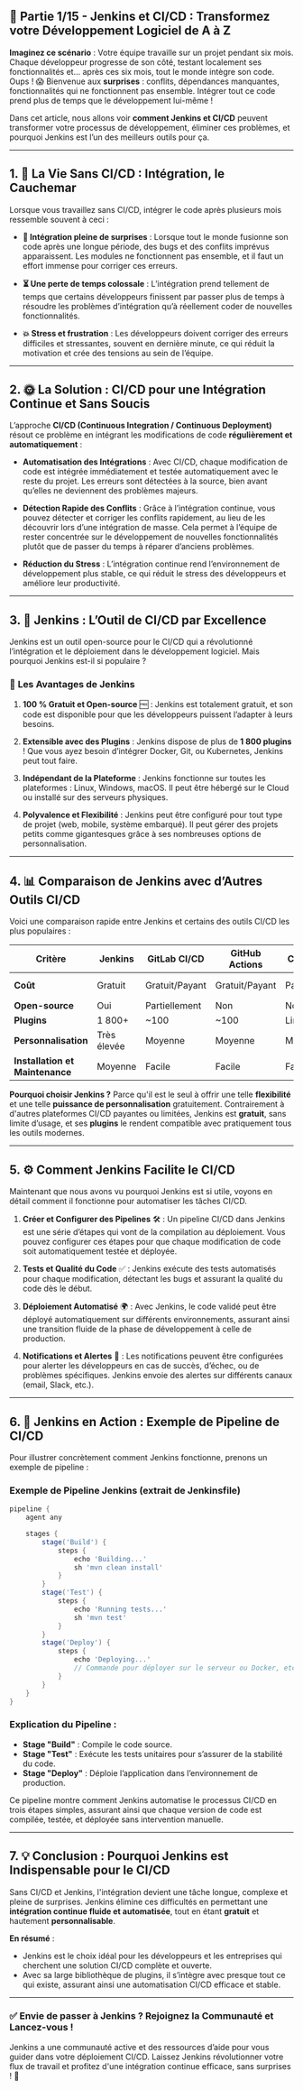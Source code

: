 ## 🚀 Partie 1/15 - Jenkins et CI/CD : Transformez votre Développement Logiciel de A à Z 

**Imaginez ce scénario** : Votre équipe travaille sur un projet pendant six mois. Chaque développeur progresse de son côté, testant localement ses fonctionnalités et... après ces six mois, tout le monde intègre son code. Oups ! 😱 Bienvenue aux **surprises** : conflits, dépendances manquantes, fonctionnalités qui ne fonctionnent pas ensemble. Intégrer tout ce code prend plus de temps que le développement lui-même !

Dans cet article, nous allons voir **comment Jenkins et CI/CD** peuvent transformer votre processus de développement, éliminer ces problèmes, et pourquoi Jenkins est l’un des meilleurs outils pour ça. 

---

## 1. 🌌 La Vie Sans CI/CD : Intégration, le Cauchemar

Lorsque vous travaillez sans CI/CD, intégrer le code après plusieurs mois ressemble souvent à ceci :

- **🎢 Intégration pleine de surprises** : Lorsque tout le monde fusionne son code après une longue période, des bugs et des conflits imprévus apparaissent. Les modules ne fonctionnent pas ensemble, et il faut un effort immense pour corriger ces erreurs.

- **⏳ Une perte de temps colossale** : L’intégration prend tellement de temps que certains développeurs finissent par passer plus de temps à résoudre les problèmes d’intégration qu’à réellement coder de nouvelles fonctionnalités.

- **💥 Stress et frustration** : Les développeurs doivent corriger des erreurs difficiles et stressantes, souvent en dernière minute, ce qui réduit la motivation et crée des tensions au sein de l’équipe.

---

## 2. 🌞 La Solution : CI/CD pour une Intégration Continue et Sans Soucis

L’approche **CI/CD (Continuous Integration / Continuous Deployment)** résout ce problème en intégrant les modifications de code **régulièrement et automatiquement** :

- **Automatisation des Intégrations** : Avec CI/CD, chaque modification de code est intégrée immédiatement et testée automatiquement avec le reste du projet. Les erreurs sont détectées à la source, bien avant qu’elles ne deviennent des problèmes majeurs.

- **Détection Rapide des Conflits** : Grâce à l’intégration continue, vous pouvez détecter et corriger les conflits rapidement, au lieu de les découvrir lors d’une intégration de masse. Cela permet à l’équipe de rester concentrée sur le développement de nouvelles fonctionnalités plutôt que de passer du temps à réparer d’anciens problèmes.

- **Réduction du Stress** : L’intégration continue rend l’environnement de développement plus stable, ce qui réduit le stress des développeurs et améliore leur productivité.

---

## 3. 🔧 Jenkins : L’Outil de CI/CD par Excellence

Jenkins est un outil open-source pour le CI/CD qui a révolutionné l’intégration et le déploiement dans le développement logiciel. Mais pourquoi Jenkins est-il si populaire ?

### 🔑 **Les Avantages de Jenkins**

1. **100 % Gratuit et Open-source** 🆓 : Jenkins est totalement gratuit, et son code est disponible pour que les développeurs puissent l’adapter à leurs besoins.

2. **Extensible avec des Plugins** : Jenkins dispose de plus de **1 800 plugins** ! Que vous ayez besoin d’intégrer Docker, Git, ou Kubernetes, Jenkins peut tout faire.

3. **Indépendant de la Plateforme** : Jenkins fonctionne sur toutes les plateformes : Linux, Windows, macOS. Il peut être hébergé sur le Cloud ou installé sur des serveurs physiques.

4. **Polyvalence et Flexibilité** : Jenkins peut être configuré pour tout type de projet (web, mobile, système embarqué). Il peut gérer des projets petits comme gigantesques grâce à ses nombreuses options de personnalisation.

---

## 4. 📊 Comparaison de Jenkins avec d’Autres Outils CI/CD

Voici une comparaison rapide entre Jenkins et certains des outils CI/CD les plus populaires :

| Critère                       | **Jenkins**       | GitLab CI/CD       | GitHub Actions     | CircleCI           | Travis CI         |
|-------------------------------|-------------------|--------------------|--------------------|--------------------|-------------------|
| **Coût**                      | Gratuit          | Gratuit/Payant    | Gratuit/Payant     | Payant             | Gratuit limité    |
| **Open-source**               | Oui              | Partiellement     | Non                | Non                | Oui               |
| **Plugins**                   | 1 800+           | ~100              | ~100               | Limité             | Limité            |
| **Personnalisation**          | Très élevée      | Moyenne           | Moyenne            | Moyenne            | Moyenne           |
| **Installation et Maintenance** | Moyenne         | Facile            | Facile             | Facile             | Moyenne           |

**Pourquoi choisir Jenkins ?** Parce qu'il est le seul à offrir une telle **flexibilité** et une telle **puissance de personnalisation** gratuitement. Contrairement à d'autres plateformes CI/CD payantes ou limitées, Jenkins est **gratuit**, sans limite d’usage, et ses **plugins** le rendent compatible avec pratiquement tous les outils modernes. 

---

## 5. ⚙️ Comment Jenkins Facilite le CI/CD

Maintenant que nous avons vu pourquoi Jenkins est si utile, voyons en détail comment il fonctionne pour automatiser les tâches CI/CD.

1. **Créer et Configurer des Pipelines** 🛠️ : Un pipeline CI/CD dans Jenkins est une série d’étapes qui vont de la compilation au déploiement. Vous pouvez configurer ces étapes pour que chaque modification de code soit automatiquement testée et déployée.

2. **Tests et Qualité du Code** ✅ : Jenkins exécute des tests automatisés pour chaque modification, détectant les bugs et assurant la qualité du code dès le début.

3. **Déploiement Automatisé** 🌍 : Avec Jenkins, le code validé peut être déployé automatiquement sur différents environnements, assurant ainsi une transition fluide de la phase de développement à celle de production.

4. **Notifications et Alertes** 🔔 : Les notifications peuvent être configurées pour alerter les développeurs en cas de succès, d’échec, ou de problèmes spécifiques. Jenkins envoie des alertes sur différents canaux (email, Slack, etc.).

---

## 6. 🎉 Jenkins en Action : Exemple de Pipeline de CI/CD

Pour illustrer concrètement comment Jenkins fonctionne, prenons un exemple de pipeline :

### Exemple de Pipeline Jenkins (extrait de Jenkinsfile)

```groovy
pipeline {
    agent any

    stages {
        stage('Build') {
            steps {
                echo 'Building...'
                sh 'mvn clean install'
            }
        }
        stage('Test') {
            steps {
                echo 'Running tests...'
                sh 'mvn test'
            }
        }
        stage('Deploy') {
            steps {
                echo 'Deploying...'
                // Commande pour déployer sur le serveur ou Docker, etc.
            }
        }
    }
}
```

### Explication du Pipeline :
- **Stage "Build"** : Compile le code source.
- **Stage "Test"** : Exécute les tests unitaires pour s’assurer de la stabilité du code.
- **Stage "Deploy"** : Déploie l’application dans l’environnement de production.

Ce pipeline montre comment Jenkins automatise le processus CI/CD en trois étapes simples, assurant ainsi que chaque version de code est compilée, testée, et déployée sans intervention manuelle.

---

## 7. 💡 Conclusion : Pourquoi Jenkins est Indispensable pour le CI/CD

Sans CI/CD et Jenkins, l'intégration devient une tâche longue, complexe et pleine de surprises. Jenkins élimine ces difficultés en permettant une **intégration continue fluide et automatisée**, tout en étant **gratuit** et hautement **personnalisable**.

**En résumé** :
- Jenkins est le choix idéal pour les développeurs et les entreprises qui cherchent une solution CI/CD complète et ouverte.
- Avec sa large bibliothèque de plugins, il s’intègre avec presque tout ce qui existe, assurant ainsi une automatisation CI/CD efficace et stable.

---

### ✅ Envie de passer à Jenkins ? Rejoignez la Communauté et Lancez-vous !

Jenkins a une communauté active et des ressources d’aide pour vous guider dans votre déploiement CI/CD. Laissez Jenkins révolutionner votre flux de travail et profitez d'une intégration continue efficace, sans surprises ! 🚀
